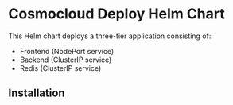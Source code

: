 # Cosmocloud Deploy Helm Chart

This Helm chart deploys a three-tier application consisting of:
- Frontend (NodePort service)
- Backend (ClusterIP service)
- Redis (ClusterIP service)

## Installation 
